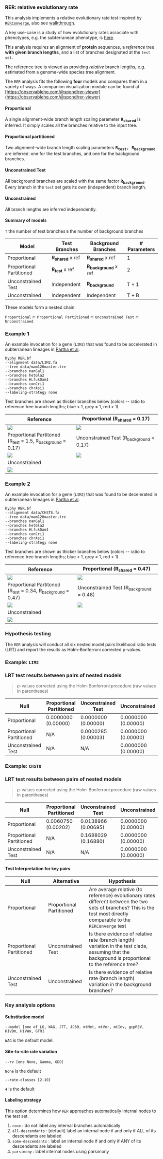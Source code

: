 ### RER: relative evolutionary rate 

This analysis implements a relative evolutionary rate test inspired by [`RERConverge`](https://academic.oup.com/bioinformatics/article/35/22/4815/5514536), also see [walkthrough](https://clark.genetics.utah.edu/wp-content/uploads/2020/11/FullWalkthroughUTD.html).

A key use-case is a study of how evolutionary rates associate with phenotypes, e.g. the subterranean phenotype, is [here](hhttps://elifesciences.org/articles/25884).

This analysis requires an alignment of **protein** sequences, a _reference_ tree **with given branch lengths**, and a list of branches designated at the `test set`.

The reference tree is viewed as providing _relative_ branch lengths, e.g. estimated from a genome-wide species tree alignment. 

The `RER` analysis fits the following **four** models and compares them in a variety of ways. A companion visualization module can be found at [https://observablehq.com/@spond/rer-viewer](https://observablehq.com/@spond/rer-viewer)


#### Proportional

A single alignment-wide branch length scaling parameter <tt><b>R<sub>shared</sub></b></tt> is inferred. It simply scales all the branches relative to the input tree. 

#### Proportional partitioned

Two alignment-wide branch length scaling parameters <tt><b>R<sub>test</sub>, R<sub>background</sub></b></tt> are inferred: one for the test branches, and one for the background branches.

#### Unconstrained Test

All background branches are scaled with the same factor <tt><b>R<sub>background</sub></b></tt>. Every branch in the `test` set gets its own (independent) branch length.

#### Unconstrained

All branch lengths are inferred independently.

#### Summary of models

`T` the number of test branches
`B` the number of background branches

| Model      | Test Branches | Background Branches | # Parameters |
| ----------- | ----------- | ----------- | ----------- |
| Proportional      | <b>R<sub>shared</sub></b> x ref    | <b>R<sub>shared</sub></b> x ref | 1 |
| Proportional Partitioned     | <b>R<sub>test</sub></b> x ref     | <b>R<sub>background</sub></b> x ref | 2 |
| Unconstrained Test      | Independent       | <b>R<sub>background</sub></b> | T + 1 |
| Unconstrained      | Independent       | Independent | T + B |

These models form a nested chain:

`Proportional` &subset; `Proportional Partitioned` &subset; `Unconstrained Test` &subset; `Unconstrained`

### Example 1

An example invocation for a gene (`LIM2`) that was found to be accelerated in subterranean lineages in [Partha et al](hhttps://elifesciences.org/articles/25884).

```
hyphy RER.bf 
--alignment data/LIM2.fa 
--tree data/mam120master.tre 
--branches nanGal1 
--branches hetGla2 
--branches HLfukDam1 
--branches conCri1 
--branches chrAsi1 
--labeling-strategy none
```

Test branches are shown as thicker branches below (colors -- ratio to reference tree branch lengths; blue < 1, grey = 1, red > 1)

| Reference      | Proportional (R<sub>shared</sub> = 0.17) |
| ----------- | ----------- | 
|![](images/tree-ref.png) | ![](images/tree-prop.png) |
| Proportional Partitoned <br> (R<sub>test</sub> = 1.5, R<sub>background</sub> = 0.17)      | Unconstrained Test (R<sub>background</sub> = 0.17) |
|![](images/tree-pp.png) | ![](images/tree-ut.png) |
| Unconstrained      | 
|![](images/tree-u.png) |

### Example 2

An example invocation for a gene (`LIM2`) that was found to be decelerated in subterranean lineages in [Partha et al](hhttps://elifesciences.org/articles/25884).

```
hyphy RER.bf 
--alignment data/CHST8.fa 
--tree data/mam120master.tre 
--branches nanGal1 
--branches hetGla2 
--branches HLfukDam1 
--branches conCri1 
--branches chrAsi1 
--labeling-strategy none
```

Test branches are shown as thicker branches below (colors -- ratio to reference tree branch lengths; blue < 1, grey = 1, red > 1)

| Reference      | Proportional (R<sub>shared</sub> = 0.47) |
| ----------- | ----------- | 
|![](images/tree2-ref.png) | ![](images/tree2-prop.png) |
| Proportional Partitoned <br> (R<sub>test</sub> = 0.34, R<sub>background</sub> = 0.47)      | Unconstrained Test (R<sub>background</sub> = 0.48) |
|![](images/tree2-pp.png) | ![](images/tree2-ut.png) |
| Unconstrained      | 
|![](images/tree2-u.png) |

### Hypothesis testing

The `RER` analysis will conduct all six nested model pairs likelihood ratio tests (LRT) and report the results as Holm-Bonferroni corrected p-values.

### Example: `LIM2`

### LRT test results between pairs of nested models
> p-values corrected using the Holm-Bonferroni procedure (raw values in parentheses)

|                  Null                  |        Proportional Partitioned        |           Unconstrained Test           |             Unconstrained              |
|----------------------------------------|----------------------------------------|----------------------------------------|----------------------------------------|
|              Proportional              |          0.0000000 (0.00000)           |          0.0000000 (0.00000)           |          0.0000000 (0.00000)           |
|        Proportional Partitioned        |                  N/A                   |          0.0000285 (0.00003)           |          0.0000000 (0.00000)           |
|           Unconstrained Test           |                  N/A                   |                  N/A                   |          0.0000000 (0.00000)           |

### Example: `CHST8`

### LRT test results between pairs of nested models
> p-values corrected using the Holm-Bonferroni procedure (raw values in parentheses)

|                  Null                  |        Proportional Partitioned        |           Unconstrained Test           |             Unconstrained              |
|----------------------------------------|----------------------------------------|----------------------------------------|----------------------------------------|
|              Proportional              |          0.0060750 (0.00202)           |          0.0138966 (0.00695)           |          0.0000000 (0.00000)           |
|        Proportional Partitioned        |                  N/A                   |          0.1688029 (0.16880)           |          0.0000000 (0.00000)           |
|           Unconstrained Test           |                  N/A                   |                  N/A                   |          0.0000000 (0.00000)           |


#### Test Interpretation for key pairs

|                  Null                  |        Alternative         |   Hypothesis |
|----------------------------------------|----------------------------------------|----------------------------------------|
|  Proportional | Proportional Partitioned | Are average relative (to reference) evolutionary rates different between the two sets of branches? This is the test most directly comparable to the `RERConverge` test |
|  Proportional Partitioned | Unconstrained Test | Is there evidence of relative rate (branch length) variation in the test clade, assuming that the background is proportional to the reference tree? |
|  Unconstrained Test | Unconstrained | Is there evidence of relative rate (branch length) variation in the background branches? |

### Key analysis options

#### Substitution model 

`--model [one of LG, WAG, JTT, JC69, mtMet, mtVer, mtInv, gcpREV, HIVBm, HIVWm, GTR]`
	
`WAG` is the default model.	

#### Site-to-site rate variation

`--rv [one None, Gamma, GDD]`

`None` is the default

`--rate-classes [2-10]` 

`4` is the default

#### Labeling strategy

This option determines how `RER` approaches automatically internal nodes to the test set.

1. `none` : do not label any internal branches automatically
2. `all-descendants` : [default] label an internal node if and only if ALL of its descendants are labeled
3. `some-descendants` : label an internal node if and only if ANY of its descendants are labeled
4. `parsimony` : label internal nodes using parsimony



